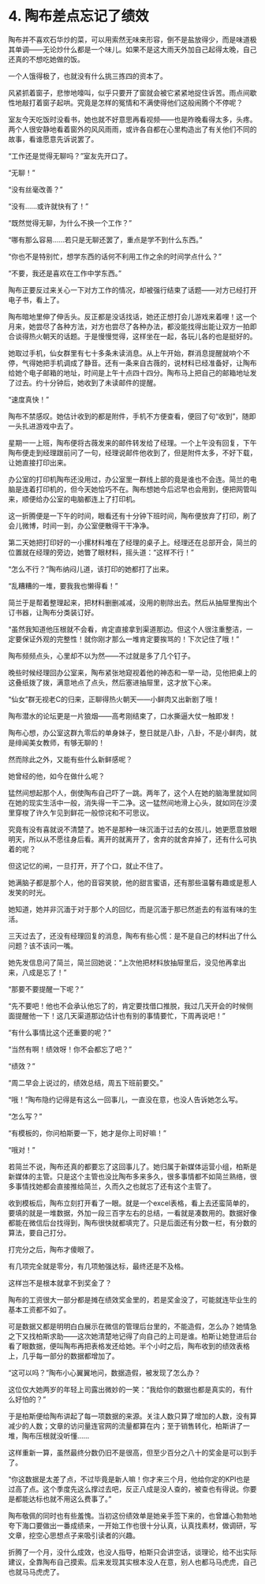 # 4. 陶布差点忘记了绩效

陶布并不喜欢石华炒的菜，可以用索然无味来形容，倒不是盐放得少，而是味道极其单调——无论炒什么都是一个味儿。如果不是这大雨天外加自己起得太晚，自己还真的不想吃她做的饭。

一个人饿得极了，也就没有什么挑三拣四的资本了。

风紧抓着窗子，悲惨地嚎叫，似乎只要开了窗就会被它紧紧地捉住诉苦。雨点间歇性地敲打着窗子起哄。究竟是怎样的冤情和不满使得他们这般闹腾个不停呢？

室友今天吃饭时没看书，她也就不好意思再看视频——也是昨晚看得太多，头疼。两个人很安静地看着窗外的风风雨雨，或许各自都在心里构造出了有关他们不同的故事，看谁愿意先诉说罢了。

“工作还是觉得无聊吗？”室友先开口了。

“无聊！”

“没有丝毫改善？”

“没有……或许就快有了！”

“既然觉得无聊，为什么不换一个工作？”

“哪有那么容易……若只是无聊还罢了，重点是学不到什么东西。”

“你也不是特别忙，想学东西的话何不利用工作之余的时间学点什么？”

“不要，我还是喜欢在工作中学东西。”

陶布正要反过来关心一下对方工作的情况，却被强行结束了话题——对方已经打开电子书，看上了。

陶布暗地里伸了伸舌头。反正都是没话找话，她还正想打会儿游戏来着哩！这一个月来，她尝尽了各种方法，对方也尝尽了各种办法，都没能找得出能让双方一拍即合谈得热火朝天的话题。于是慢慢觉得，这样坐在一起，各玩儿各的也是挺好的。

她取过手机，仙女群里有七十多条未读消息。从上午开始，群消息提醒就响个不停，气得她把手机调成了静音。还有一条来自古薇的，说材料已经准备好，让陶布给她个电子邮箱的地址，时间是上午十点四十四分。陶布马上把自己的邮箱地址发了过去。约十分钟后，她收到了未读邮件的提醒。

“速度真快！”

陶布不禁感叹。她估计收到的都是附件，手机不方便查看，便回了句“收到”，随即一头扎进游戏中去了。

星期一一上班，陶布便将古薇发来的邮件转发给了经理。一个上午没有回复，下午陶布便走到经理跟前问了一句，经理说邮件他收到了，但是附件太多，不好下载，让她直接打印出来。

办公室的打印机陶布还没用过，办公室里一群线上部的竟是谁也不会连。简兰的电脑是连着打印机的，但今天她恰巧不在。陶布想她今后迟早也会用到，便把网管叫来，顺便给办公室的电脑都连上了打印机。

这一折腾便是一下午的时间，眼看还有十分钟下班时间，陶布便放弃了打印，刷了会儿微博，时间一到，办公室便散得干干净净。

第二天她把打印好的一小摞材料堆在了经理的桌子上。经理还在总部开会，简兰的位置就在经理的旁边，她瞥了眼材料，摇头道：“这样不行！”

“怎么不行？”陶布纳闷儿道，该打印的她都打了出来。

“乱糟糟的一堆，要我我也懒得看！”

简兰于是帮着整理起来，把材料删删减减，没用的剔除出去。然后从抽屉里掏出个订书器，让陶布分类装订好。

“虽然我知道他压根就不会看，肯定直接拿到渠道那边。但这个人很注重整洁，一定要保证外观的完整性！就你刚才那么一堆肯定要挨骂的！下次记住了哦！”

陶布频频点头，心里却不以为然——不过就是多了几个钉子。

晚些时候经理回办公室来，陶布紧张地窥视着他的神态和一举一动，见他把桌上的这叠纸拨了拨，满意地点了点头，然后塞进抽屉里，这才放下心来。

“仙女”群无视老C的归来，正聊得热火朝天——小鲜肉又出新剧了哦！

陶布潜水的论坛更是一片狼烟——高考刚结束了，口水撕逼大仗一触即发！

陶布心想，办公室这群九零后的单身妹子，整日就是八卦，八卦，不是小鲜肉，就是绯闻美女教师，有够无聊的！

然而除此之外，又能有些什么新鲜感呢？

她曾经的他，如今在做什么呢？

猛然间想起那个人，倒使陶布自己吓了一跳。两年了，这个人在她的脑海里就如同在她的现实生活中一般，消失得一干二净。这一猛然间地滑上心头，就如同在沙漠里穿梭了许久乍见到鲜花一般惊诧和不可思议。

究竟有没有喜就说不清楚了。她不是那种一味沉湎于过去的女孩儿，她更愿意放眼明天，所以从不愿往身后看。离开的就离开了，舍弃的就舍弃掉了，还有什么可执着的呢？

但这记忆的闸，一旦打开，开了个口，就止不住了。

她满脑子都是那个人，他的音容笑貌，他的甜言蜜语，还有那些温馨有趣或是惹人发笑的时光。

她知道，她并非沉湎于对于那个人的回忆，而是沉湎于那已然逝去的有滋有味的生活。

三天过去了，还没有经理回复的消息，陶布有些心慌：是不是自己的材料出了什么问题？该不该问一嘴。

她先发信息问了简兰，简兰回她说：“上次他把材料放抽屉里后，没见他再拿出来，八成是忘了！”

“那要不要提醒一下呢？”

“先不要吧！他也不会承认他忘了的，肯定要找借口推脱，我过几天开会的时候侧面提醒他一下！这几天渠道那边估计也有别的事情要忙，下周再说吧！”

“有什么事情比这个还重要的呢？”

“当然有啊！绩效呀！你不会都忘了吧？”

“绩效？”

“周二早会上说过的，绩效总结，周五下班前要交。”

“哦！”陶布隐约记得是有这么一回事儿，一直没在意，也没人告诉她怎么写。

“怎么写？”

“有模板的，你问柏斯要一下，她才是你上司好嘛！”

“哦对！”

若简兰不说，陶布还真的都要忘了这回事儿了。她归属于新媒体运营小组，柏斯是新媒体的主管。只是这个主管也没比陶布多来多久，很多事情都不如简兰熟络，很多事情找她都会直接推给简兰，久而久之也就忘了还有这个主管了。

收到模板后，陶布立刻打开看了一眼。就是一个excel表格，看上去还蛮简单的，要填的就是一堆数据，外加一段三百字左右的总结，一看就是凑数用的。数据好像都能在微信后台找得到，陶布很快就都填完了。只是后面还有分数一栏，有分数的算法，要自己打分。

打完分之后，陶布才傻眼了。

有几项完全就是零分，有几项勉强达标，最终还是不及格。

这样岂不是根本就拿不到奖金了？

陶布的工资很大一部分都是摊在绩效奖金里的，若是奖金没了，可能就连毕业生的基本工资都不如了。

可是数据又都是明明白白展示在微信的管理后台里的，不能造假，怎么办？她情急之下又找柏斯求助——这次她清楚地记得了向自己的上司是谁。柏斯让她登进后台看了眼数据，便叫陶布再把表格发还给她。半个小时之后，陶布收到的绩效表格上，几乎每一部分的数据都增加了。

“这可以吗？”陶布小心翼翼地问，数据造假，被发现了怎么办？

这位仅大她两岁的年轻上司露出微妙的一笑：“我给你的数据也都是真实的，有什么好怕的？”

于是柏斯便给陶布讲起了每一项数据的来源。关注人数只算了增加的人数，没有算减少的人数；文章的访问量连官网的流量都算在内；至于销售转化，柏斯讲了一堆，陶布压根就没听懂……

这样重新一算，虽然最终分数仍旧不是很高，但至少百分之八十的奖金是可以到手了。

“你这数据是太差了点，不过毕竟是新人嘛！你才来三个月，他给你定的KPI也是过高了点。这个季度先这么撑过去吧，反正八成是没人查的，被查也有得说。你要是都能达标也就不用这么费事了。”

陶布敬佩的同时也有些羞愧。当初这份绩效单是她亲手签下来的，也曾雄心勃勃地夸下海口要做出一番成绩来，一开始工作也很十分认真，认真找素材，做调研，写文章，挖空心思想点子来吸引读者的兴趣。

折腾了一个月，没什么成效，也没人指导，柏斯只会讲空话，谈理论，给不出实际建议，全靠陶布自己摸索。后来发现其实根本没人在意，别人也都马马虎虎，自己也就马马虎虎了。
